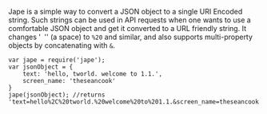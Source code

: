 Jape is a simple way to convert a JSON object to a single URI Encoded string. Such strings can be used in API requests when one wants to use a comfortable JSON object and get it converted to a URL friendly string. It changes '` `'' (a space) to `%20` and similar, and also supports multi-property objects by concatenating with `&`.

    var jape = require('jape');
    var jsonObject = {
        text: 'hello, tworld. welcome to 1.1.',
        screen_name: 'theseancook'
    }
    jape(jsonObject); //returns 'text=hello%2C%20tworld.%20welcome%20to%201.1.&screen_name=theseancook'
